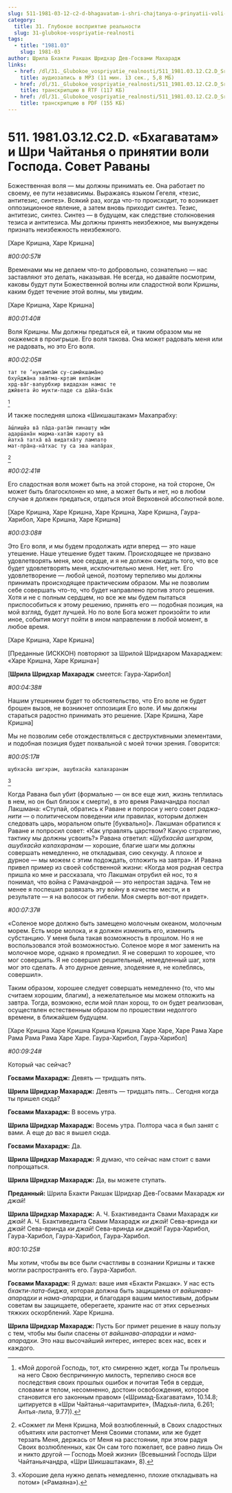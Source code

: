 ```yaml
---
slug: 511-1981-03-12-c2-d-bhagavatam-i-shri-chajtanya-o-prinyatii-voli-gospoda-sovet-ravany
category:
  title: 31. Глубокое восприятие реальности
  slug: 31-glubokoe-vospriyatie-realnosti
tags:
  - title: "1981.03"
    slug: 1981-03
author: Шрила Бхакти Ракшак Шридхар Дев-Госвами Махарадж
links:
  - href: /dl/31._Glubokoe_vospriyatie_realnosti/511_1981.03.12.C2.D_SridharMj_Bhagavatam_i_Shri_Chajtanja_o_prinjatii_voli_Gospoda__Sovet_Ravany.mp3
    title: аудиозапись в MP3 (11 мин. 13 сек., 5,8 МБ)
  - href: /dl/31._Glubokoe_vospriyatie_realnosti/511_1981.03.12.C2.D_SridharMj_Bhagavatam_i_Shri_Chajtanja_o_prinjatii_voli_Gospoda__Sovet_Ravany.rtf
    title: транскрипцию в RTF (117 КБ)
  - href: /dl/31._Glubokoe_vospriyatie_realnosti/511_1981.03.12.C2.D_SridharMj_Bhagavatam_i_Shri_Chajtanja_o_prinjatii_voli_Gospoda__Sovet_Ravany.pdf
    title: транскрипцию в PDF (155 КБ)
---
```


# 511. 1981.03.12.C2.D. «Бхагаватам» и Шри Чайтанья о принятии воли Господа. Совет Раваны

Божественная воля — мы должны принимать ее. Она работает по своему, ее пути независимы. Выражаясь языком Гегеля, «тезис, антитезис, синтез». Всякий раз, когда что-то происходит, то возникает оппозиционное явление, а затем вновь приходит синтез. Тезис, антитезис, синтез. Синтез — в будущем, как следствие столкновения тезиса и антитезиса. Мы должны принять неизбежное, мы вынуждены признать неизбежность неизбежного.

[Харе Кришна, Харе Кришна]

*#00:00:57#*

Временами мы не делаем что-то добровольно, сознательно — нас заставляют это делать, наказывая. Не всегда, но давайте посмотрим, каковы будут пути Божественной волны или сладостной воли Кришны, каким будет течение этой волны, мы увидим.

[Харе Кришна, Харе Кришна]

*#00:01:40#*

Воля Кришны. Мы должны предаться ей, и таким образом мы не окажемся в проигрыше. Его воля такова. Она может радовать меня или не радовать, но это Его воля.

*#00:02:05#*

    тат те ’нукампа̄м̇ су-самӣкшама̄н̣о
    бхун̃джа̄на эва̄тма-кр̣там̇ випа̄кам
    хр̣д-ва̄г-вапурбхир видадхан намас те
    джӣвета йо мукти-паде са да̄йа-бха̄к
[^_ftn1]

И также последняя шлока «Шикшаштакам» Махапрабху:

    а̄ш́лиш̣йа ва̄ па̄да-рата̄м̇ пинаш̣т̣у ма̄м
    адарш́ана̄н марма-хата̄м̇ кароту ва̄
    йатха̄ татха̄ ва̄ видатха̄ту лампат̣о
    мат-пра̄н̣а-на̄тхас ту са эва напа̄рах̣
[^_ftn2]

*#00:02:41#*

Его сладостная воля может быть на этой стороне, на той стороне, Он может быть благосклонен ко мне, а может быть и нет, но в любом случае я должен предаться, отдаться этой Верховной абсолютной воле.

[Харе Кришна, Харе Кришна, Харе Кришна, Харе Кришна, Гаура-Харибол, Харе Кришна, Харе Кришна]

*#00:03:08#*

Это Его воля, и мы будем продолжать идти вперед — это наше утешение. Наше утешение будет таким. Происходящее не призвано удовлетворять меня, мое сердце, и я не должен ожидать того, что все будет удовлетворять меня, исключительно меня. Нет, нет. Его удовлетворение — любой ценой, поэтому терпеливо мы должны принимать происходящее практическим образом. Мы не позволим себе совершать что-то, что будет направлено против этого решения. Хотя и не с полным сердцем, но все же мы будем пытаться приспособиться к этому решению, принять его — подобная позиция, на мой взгляд, будет лучшей. Но по воле Бога может произойти то или иное, события могут пойти в ином направлении в любой момент, в любое время.

[Харе Кришна, Харе Кришна]

[Преданные (ИСККОН) повторяют за Шрилой Шридхаром Махараджем: «Харе Кришна, Харе Кришна»]

[**Шрила Шридхар Махарадж** смеется: Гаура-Харибол]

*#00:04:38#*

Нашим утешением будет то обстоятельство, что Его воле не будет брошен вызов, не возникнет оппозиция Его воле. И мы должны стараться радостно принимать это решение. [Харе Кришна, Харе Кришна]

Мы не позволим себе отождествляться с деструктивными элементами, и подобная позиция будет похвальной с моей точки зрения. Говорится:

*#00:05:17#*

    шубхасйа шигхрам, ашубхасйа калахаранам
[^_ftn3]

Когда Равана был убит (формально — он все еще жил, жизнь теплилась в нем, но он был близок к смерти), в это время Рамачандра послал Лакшмана: «Ступай, обратись к Раване и попроси у него совет *раджа-нити* — о политическом поведении или правилах, которым должен следовать царь, моральном опыте [буквально]». Лакшман обратился к Раване и попросил совет: «Как управлять царством? Какую стратегию, тактику мы должны усвоить?» Равана ответил: «*Шубхасйа шигхрам, ашубхасйа калахаранам* — хорошие, благие шаги мы должны совершать немедленно, не откладывая, сию секунду. А плохое и дурное — мы можем с этим подождать, отложить на завтра». И Равана привел пример из своей собственной жизни: «Когда моя родная сестра пришла ко мне и рассказала, что Лакшман отрубил ей нос, то я понимал, что война с Рамачандрой — это непростая задача. Тем не менее я поспешил развязать эту войну в качестве мести, и в результате — я на волосок от гибели. Моя смерть вот-вот придет».

*#00:07:37#*

«Соленое море должно быть замещено молочным океаном, молочным морем. Есть море молока, и я должен изменить его, изменить субстанцию. У меня была такая возможность в прошлом. Но я не воспользовался этой возможностью. Соленое море я мог заменить на молочное море, однако я промедлил. Я не совершил то хорошее, что мог совершить. Я не совершил решительный, немедленный шаг, хотя мог это сделать. А это дурное деяние, злодеяние я, не колеблясь, совершил».

Таким образом, хорошее следует совершать немедленно (то, что мы считаем хорошим, благим), а нежелательное мы можем отложить на завтра. Тогда, возможно, если мой план хорош, то он будет реализован, осуществлен естественным образом по прошествии недолгого времени, в ближайшем будущем.

[Харе Кришна Харе Кришна Кришна Кришна Харе Харе, Харе Рама Харе Рама Рама Рама Харе Харе. Гаура-Харибол, Гаура-Харибол]

*#00:09:24#*

Который час сейчас?

**Госвами Махарадж:** Девять — тридцать пять.

**Шрила Шридхар Махарадж:** Девять — тридцать пять… Сегодня когда ты пришел сюда?

**Госвами Махарадж:** В восемь утра.

**Шрила Шридхар Махарадж:** Восемь утра. Полтора часа я был занят с вами. А еще до вас я вышел сюда.

**Госвами Махарадж:** Да.

**Шрила Шридхар Махарадж:** Я думаю, что сейчас нам стоит с вами попрощаться.

**Шрила Шридхар Махарадж:** Да, вы можете ступать.

**Преданный:** Шрила Бхакти Ракшак Шридхар Дев-Госвами Махарадж *ки джай*!

**Шрила Шридхар Махарадж:** А. Ч. Бхактиведанта Свами Махарадж *ки джай*! А. Ч. Бхактиведанта Свами Махарадж *ки джай*! Сева-вринда *ки джай*! Сева-вринда *ки джай*! Сева-вринда *ки джай*! Гаура-Харибол, Гаура-Харибол, Гаура-Харибол, Гаура-Харибол.

*#00:10:25#*

Мы хотим, чтобы вы все были счастливы в сознании Кришны и также могли распространять его. Гаура-Харибол.

**Госвами Махарадж:** Я думал: ваше имя «Бхакти Ракшак». У нас есть *бхакти-лата-биджа*, которая должна быть защищаема от *вайшнава-апарадхи* и *нама-апарадхи*, и благодаря вашим милостивым, добрым советам вы защищаете, оберегаете, храните нас от этих серьезных тяжких оскорблений. Харе Кришна.

**Шрила Шридхар Махарадж:** Пусть Бог примет решение в нашу пользу с тем, чтобы мы были спасены от *вайшнава-апарадхи* и *нама-апарадхи*. Это наш высочайший интерес, интерес всех нас, всех и каждого.



[^_ftn1]: «Мой дорогой Господь, тот, кто смиренно ждет, когда Ты прольешь на него Свою беспричинную милость, терпеливо снося все последствия своих прошлых ошибок и почитая Тебя в сердце, словами и телом, несомненно, достоин освобождения, которое становится его законным правом» («Шримад-Бхагаватам», 10.14.8; цитируется в «Шри Чайтанья-чаритамрите», (Мадхья-лила, 6.261; Антья-лила, 9.77)).

[^_ftn2]: «Сожмет ли Меня Кришна, Мой возлюбленный, в Своих сладостных объятиях или растопчет Меня Своими стопами, или же будет терзать Меня, держась от Меня на расстоянии, при этом радуя Своих возлюбленных, как Он сам того пожелает, все равно лишь Он и никто другой — Господь Моей жизни» (Всевышний Господь Шри Чайтаньячандра, «Шри Шикшаштакам», 8).

[^_ftn3]: «Хорошие дела нужно делать немедленно, плохие откладывать на потом» («Рамаяна»).

